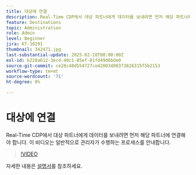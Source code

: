 ```yaml
---
title: 대상에 연결
description: Real-Time CDP에서 대상 파트너에게 데이터를 보내려면 먼저 해당 파트너에 대한 연결을 구성해야 합니다. 이 비디오에서 방법을 알아봅니다.
feature: Destinations
topic: Administration
role: Admin
level: Beginner
jira: KT-10291
thumbnail: 342471.jpg
last-substantial-update: 2025-02-10T00:00:00Z
exl-id: b228a612-3ecd-40c1-85ef-81fd49d6bde0
source-git-commit: ce28c48d554727ce42803400373826315f5b2153
workflow-type: tm+mt
source-wordcount: '71'
ht-degree: 0%

---
```


# 대상에 연결

Real-Time CDP에서 대상 파트너에게 데이터를 보내려면 먼저 해당 파트너에 연결해야 합니다. 이 비디오는 일반적으로 관리자가 수행하는 프로세스를 안내합니다.

>[!VIDEO](https://video.tv.adobe.com/v/342471/?learn=on)

자세한 내용은 [설명서](https://experienceleague.adobe.com/en/docs/experience-platform/destinations/ui/connect-destination)를 참조하세요.

